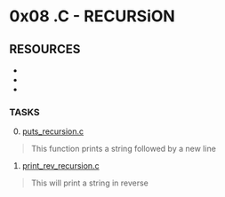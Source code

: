 # 0x08 .C - RECURSiON

## RESOURCES
- []()
- []()
- []()

### TASKS
0. [puts_recursion.c]()
 > This function prints a string followed by a new line
1. [print_rev_recursion.c]()
 > This will print a string in reverse

